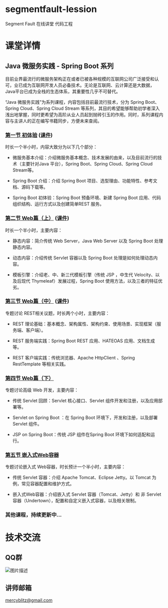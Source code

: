 # segmentfault-lession
Segment Fault 在线讲堂 代码工程


# 课堂详情

## Java 微服务实践 - Spring Boot 系列

目前业界最流行的微服务架构正在或者已被各种规模的互联网公司广泛接受和认可，业已成为互联网开发人员必备技术。无论是互联网、云计算还是大数据，Java平台已成为全栈的生态体系，其重要性几乎不可替代。

“Java 微服务实践”为系列课程，内容包括目前最流行技术，分为 Spring Boot、Spring Cloud、Spring Cloud Stream 等系列，其目的希望能够帮助初学者深入浅出地掌握，同时更希望为高阶从业人员起到抛砖引玉的作用。同时，系列课程内容与主讲人的正在编写书籍同步，方便未来查阅。



### [第一节 初体验](https://segmentfault.com/l/1500000009515571) ([课件](https://github.com/mercyblitz/segmentfault-lessons/tree/master/spring-boot/lesson-1))

时长一个半小时，内容大致分为以下几个部分：

* 微服务基本介绍：介绍微服务基本概念、技术发展的由来，以及目前流行的技术（主要针对Java 平台），Spring Boot、Spring Cloud、Spring Cloud Stream等。

* Spring Boot 介绍：介绍 Spring Boot 项目、选型理由、功能特性、参考文档、源码下载等。

* Spring Boot 初体验：Spring Boot 预备环境、新建 Spring Boot 应用、代码组织结构、运行方式以及创建简单REST 服务。



### [第二节 Web篇（上）](https://segmentfault.com/l/1500000009659111) ([课件](https://github.com/mercyblitz/segmentfault-lessons/tree/master/spring-boot/lesson-2))

时长一个半小时，主要内容：

* 静态内容：简介传统 Web Server，Java Web Server 以及 Spring Boot 处理静态内容。

* 动态内容：介绍传统 Servlet 容器以及 Spring Boot 处理是如何处理动态内容。

* 模板引擎：介绍老、中、新三代模板引擎（传统 JSP ，中生代 Velocity、以及后现代 Thymeleaf）发展过程，Spring Boot 使用方法，以及三者的特征优劣。



### [第三节 Web篇（中）](https://segmentfault.com/l/1500000009767025) ([课件](https://github.com/mercyblitz/segmentfault-lessons/tree/master/spring-boot/lesson-3))

专题讨论 REST相关议题，时长两个小时，主要内容：

* REST 理论基础：基本概念、架构属性、架构约束、使用场景、实现框架（服务端、客户端）。

* REST 服务端实践：Spring Boot REST 应用、HATEOAS 应用、文档生成等。

* REST 客户端实践：传统浏览器、Apache HttpClient 、Spring RestTemplate 等相关实践。


### [第四节 Web篇（下）](https://segmentfault.com/l/1500000009830944)

专题讨论高级 Web 开发，主要内容：

* 传统 Servlet 回顾：Servlet 核心接口、Servlet 组件开发和注册，以及应用部署等。

* Servlet on Spring Boot ：在 Spring Boot 环境下，开发和注册，以及部署Servlet 组件。

* JSP on Spring Boot：传统 JSP 组件在Spring Boot 环境下如何适配和运行。

### [第五节 嵌入式Web容器](https://segmentfault.com/l/1500000009844304)

专题讨论嵌入式 Web容器，时长预计一个半小时，主要内容：

* 传统 Servlet 容器：介绍 Apache Tomcat、Eclipse Jetty。以 Tomcat 为例，常见容器配置和维护方式。

* 嵌入式Web容器：介绍嵌入式 Servlet 容器（Tomcat、Jetty）和 非 Servlet 容器（Undertown），配置和自定义嵌入式容器，以及相关限制。

### 其他课程，持续更新中...



# 技术交流


## QQ群

![图片描述](https://segmentfault.com/img/bVPiTl)


## 讲师邮箱

mercyblitz@gmail.com
